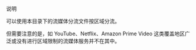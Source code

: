 说明

可以使用本目录下的流媒体分流文件按区域分流。

但需要注意的是，如 YouTube、Netflix、Amazon Prime Video 这类覆盖地区广泛或没有进行区域限制的流媒体服务并不在其中。
